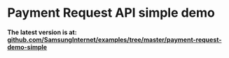 # Payment Request API simple demo

**The latest version is at: [github.com/SamsungInternet/examples/tree/master/payment-request-demo-simple](https://github.com/SamsungInternet/examples/tree/master/payment-request-demo-simple)**
